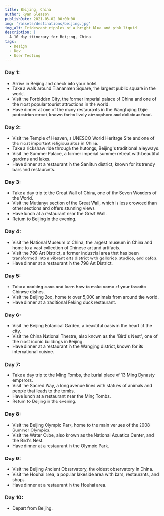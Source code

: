 ```yaml
---
title: Beijing, China
author: Ryan Gleason
publishDate: 2021-03-02 00:00:00
img: '/assets/destinations/beijing.jpg'
img_alt: Iridescent ripples of a bright blue and pink liquid
description: |
  A 10 day itinerary for Beijing, China
tags:
  - Design
  - Dev
  - User Testing
---
```


### Day 1:
- Arrive in Beijing and check into your hotel.
- Take a walk around Tiananmen Square, the largest public square in the world.
- Visit the Forbidden City, the former imperial palace of China and one of the most popular tourist attractions in the world.
- Have dinner at one of the many restaurants in the Wangfujing Dajie pedestrian street, known for its lively atmosphere and delicious food.

### Day 2:
- Visit the Temple of Heaven, a UNESCO World Heritage Site and one of the most important religious sites in China.
- Take a rickshaw ride through the hutongs, Beijing's traditional alleyways.
- Visit the Summer Palace, a former imperial summer retreat with beautiful gardens and lakes.
- Have dinner at a restaurant in the Sanlitun district, known for its trendy bars and restaurants.

### Day 3:
- Take a day trip to the Great Wall of China, one of the Seven Wonders of the World.
- Visit the Mutianyu section of the Great Wall, which is less crowded than other sections and offers stunning views.
- Have lunch at a restaurant near the Great Wall.
- Return to Beijing in the evening.

### Day 4:
- Visit the National Museum of China, the largest museum in China and home to a vast collection of Chinese art and artifacts.
- Visit the 798 Art District, a former industrial area that has been transformed into a vibrant arts district with galleries, studios, and cafes.
- Have dinner at a restaurant in the 798 Art District.

### Day 5:
- Take a cooking class and learn how to make some of your favorite Chinese dishes.
- Visit the Beijing Zoo, home to over 5,000 animals from around the world.
- Have dinner at a traditional Peking duck restaurant.

### Day 6:
- Visit the Beijing Botanical Garden, a beautiful oasis in the heart of the city.
- Visit the China National Theatre, also known as the "Bird's Nest", one of the most iconic buildings in Beijing.
- Have dinner at a restaurant in the Wangjing district, known for its international cuisine.

### Day 7:
- Take a day trip to the Ming Tombs, the burial place of 13 Ming Dynasty emperors.
- Visit the Sacred Way, a long avenue lined with statues of animals and people that leads to the tombs.
- Have lunch at a restaurant near the Ming Tombs.
- Return to Beijing in the evening.

### Day 8:
- Visit the Beijing Olympic Park, home to the main venues of the 2008 Summer Olympics.
- Visit the Water Cube, also known as the National Aquatics Center, and the Bird's Nest.
- Have dinner at a restaurant in the Olympic Park.

### Day 9:
- Visit the Beijing Ancient Observatory, the oldest observatory in China.
- Visit the Houhai area, a popular lakeside area with bars, restaurants, and shops.
- Have dinner at a restaurant in the Houhai area.

### Day 10:
- Depart from Beijing.